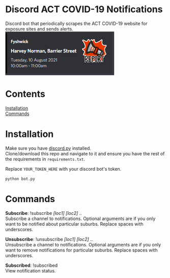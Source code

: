 # Discord ACT COVID-19 Notifications
Discord bot that periodically scrapes the ACT COVID-19 website for exposure sites and sends alerts.
<img src= "example.png" width= "342" height= "137">
 
# Contents #
[Installation](#installation)  
[Commands](#commands)  


# Installation  
Make sure you have [discord.py](https://discordpy.readthedocs.io/en/stable/) installed.  
Clone/download this repo and navigate to it and ensure you have the rest of the requirements in `requirements.txt`.

Replace `YOUR_TOKEN_HERE` with your discord bot's token.

```
python bot.py
```
  
# Commands  
**Subscribe**: !subscribe *[loc1]* *[loc2]* ..  
Subscribe a channel to notifications. Optional arguments are if you only want to be notified about particular suburbs. Replace spaces with underscores.


**Unsubscribe**: !unsubscribe *[loc1]* *[loc2]* ..  
Unsubscribe a channel to notifications. Optional arguments are if you only want to remove notifications for particular suburbs. Replace spaces with underscores.


**Subscribed**: !subscribed  
View notification status.
